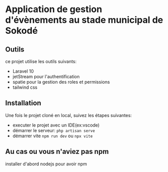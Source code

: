 # Application de gestion d'évènements au stade municipal de Sokodé
## Outils
ce projet utilise les outils suivants:
- Laravel 10
- jetStream pour l'authentification
- spatie pour la gestion des roles et permissions
- tailwind css
## Installation
Une fois le projet cloné en local, suivez les étapes suivantes:
- executer le projet avec un IDE(ex:vscode)
- démarrer le serveur:
`php artisan serve`
- démarrer vite
`npm run dev` ou `npx vite`
## Au cas ou vous n'aviez pas npm
installer d'abord nodejs pour avoir npm